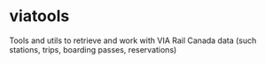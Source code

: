 viatools
========

Tools and utils to retrieve and work with VIA Rail Canada data (such stations, trips, boarding passes, reservations)
